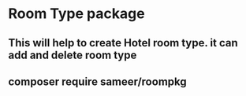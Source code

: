 # Room Type package

## This will help to create Hotel room type. it can add and delete room type

## composer require sameer/roompkg